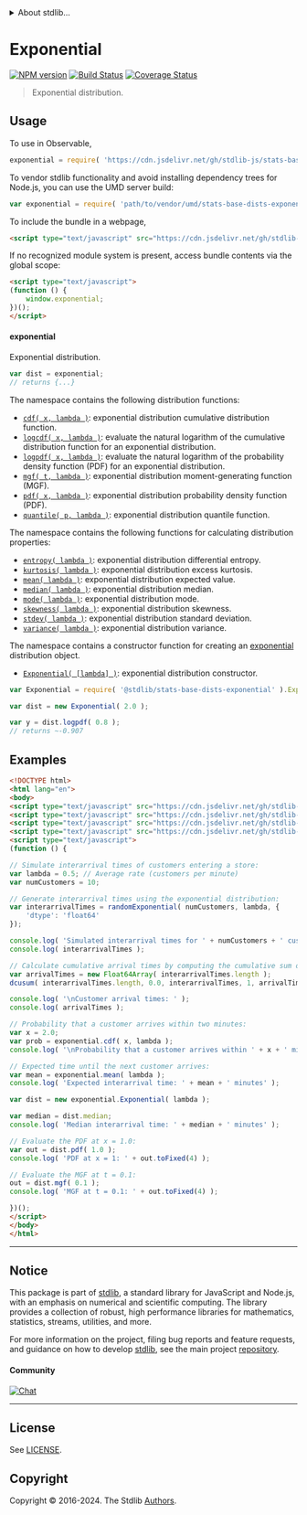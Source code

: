 <!--

@license Apache-2.0

Copyright (c) 2018 The Stdlib Authors.

Licensed under the Apache License, Version 2.0 (the "License");
you may not use this file except in compliance with the License.
You may obtain a copy of the License at

   http://www.apache.org/licenses/LICENSE-2.0

Unless required by applicable law or agreed to in writing, software
distributed under the License is distributed on an "AS IS" BASIS,
WITHOUT WARRANTIES OR CONDITIONS OF ANY KIND, either express or implied.
See the License for the specific language governing permissions and
limitations under the License.

-->


<details>
  <summary>
    About stdlib...
  </summary>
  <p>We believe in a future in which the web is a preferred environment for numerical computation. To help realize this future, we've built stdlib. stdlib is a standard library, with an emphasis on numerical and scientific computation, written in JavaScript (and C) for execution in browsers and in Node.js.</p>
  <p>The library is fully decomposable, being architected in such a way that you can swap out and mix and match APIs and functionality to cater to your exact preferences and use cases.</p>
  <p>When you use stdlib, you can be absolutely certain that you are using the most thorough, rigorous, well-written, studied, documented, tested, measured, and high-quality code out there.</p>
  <p>To join us in bringing numerical computing to the web, get started by checking us out on <a href="https://github.com/stdlib-js/stdlib">GitHub</a>, and please consider <a href="https://opencollective.com/stdlib">financially supporting stdlib</a>. We greatly appreciate your continued support!</p>
</details>

# Exponential

[![NPM version][npm-image]][npm-url] [![Build Status][test-image]][test-url] [![Coverage Status][coverage-image]][coverage-url] <!-- [![dependencies][dependencies-image]][dependencies-url] -->

> Exponential distribution.



<section class="usage">

## Usage

To use in Observable,

```javascript
exponential = require( 'https://cdn.jsdelivr.net/gh/stdlib-js/stats-base-dists-exponential@umd/browser.js' )
```

To vendor stdlib functionality and avoid installing dependency trees for Node.js, you can use the UMD server build:

```javascript
var exponential = require( 'path/to/vendor/umd/stats-base-dists-exponential/index.js' )
```

To include the bundle in a webpage,

```html
<script type="text/javascript" src="https://cdn.jsdelivr.net/gh/stdlib-js/stats-base-dists-exponential@umd/browser.js"></script>
```

If no recognized module system is present, access bundle contents via the global scope:

```html
<script type="text/javascript">
(function () {
    window.exponential;
})();
</script>
```

#### exponential

Exponential distribution.

```javascript
var dist = exponential;
// returns {...}
```

The namespace contains the following distribution functions:

<!-- <toc pattern="*+(cdf|pdf|mgf|quantile)*"> -->

<div class="namespace-toc">

-   <span class="signature">[`cdf( x, lambda )`][@stdlib/stats/base/dists/exponential/cdf]</span><span class="delimiter">: </span><span class="description">exponential distribution cumulative distribution function.</span>
-   <span class="signature">[`logcdf( x, lambda )`][@stdlib/stats/base/dists/exponential/logcdf]</span><span class="delimiter">: </span><span class="description">evaluate the natural logarithm of the cumulative distribution function for an exponential distribution.</span>
-   <span class="signature">[`logpdf( x, lambda )`][@stdlib/stats/base/dists/exponential/logpdf]</span><span class="delimiter">: </span><span class="description">evaluate the natural logarithm of the probability density function (PDF) for an exponential distribution.</span>
-   <span class="signature">[`mgf( t, lambda )`][@stdlib/stats/base/dists/exponential/mgf]</span><span class="delimiter">: </span><span class="description">exponential distribution moment-generating function (MGF).</span>
-   <span class="signature">[`pdf( x, lambda )`][@stdlib/stats/base/dists/exponential/pdf]</span><span class="delimiter">: </span><span class="description">exponential distribution probability density function (PDF).</span>
-   <span class="signature">[`quantile( p, lambda )`][@stdlib/stats/base/dists/exponential/quantile]</span><span class="delimiter">: </span><span class="description">exponential distribution quantile function.</span>

</div>

<!-- </toc> -->

The namespace contains the following functions for calculating distribution properties:

<!-- <toc pattern="*+(entropy|kurtosis|mean|median|mode|skewness|stdev|variance)*"> -->

<div class="namespace-toc">

-   <span class="signature">[`entropy( lambda )`][@stdlib/stats/base/dists/exponential/entropy]</span><span class="delimiter">: </span><span class="description">exponential distribution differential entropy.</span>
-   <span class="signature">[`kurtosis( lambda )`][@stdlib/stats/base/dists/exponential/kurtosis]</span><span class="delimiter">: </span><span class="description">exponential distribution excess kurtosis.</span>
-   <span class="signature">[`mean( lambda )`][@stdlib/stats/base/dists/exponential/mean]</span><span class="delimiter">: </span><span class="description">exponential distribution expected value.</span>
-   <span class="signature">[`median( lambda )`][@stdlib/stats/base/dists/exponential/median]</span><span class="delimiter">: </span><span class="description">exponential distribution median.</span>
-   <span class="signature">[`mode( lambda )`][@stdlib/stats/base/dists/exponential/mode]</span><span class="delimiter">: </span><span class="description">exponential distribution mode.</span>
-   <span class="signature">[`skewness( lambda )`][@stdlib/stats/base/dists/exponential/skewness]</span><span class="delimiter">: </span><span class="description">exponential distribution skewness.</span>
-   <span class="signature">[`stdev( lambda )`][@stdlib/stats/base/dists/exponential/stdev]</span><span class="delimiter">: </span><span class="description">exponential distribution standard deviation.</span>
-   <span class="signature">[`variance( lambda )`][@stdlib/stats/base/dists/exponential/variance]</span><span class="delimiter">: </span><span class="description">exponential distribution variance.</span>

</div>

<!-- </toc> -->

The namespace contains a constructor function for creating an [exponential][exponential-distribution] distribution object.

<!-- <toc pattern="*ctor*"> -->

<div class="namespace-toc">

-   <span class="signature">[`Exponential( [lambda] )`][@stdlib/stats/base/dists/exponential/ctor]</span><span class="delimiter">: </span><span class="description">exponential distribution constructor.</span>

</div>

<!-- </toc> -->

```javascript
var Exponential = require( '@stdlib/stats-base-dists-exponential' ).Exponential;

var dist = new Exponential( 2.0 );

var y = dist.logpdf( 0.8 );
// returns ~-0.907
```

</section>

<!-- /.usage -->

<section class="examples">

## Examples

<!-- TODO: better examples -->

<!-- eslint no-undef: "error" -->

```html
<!DOCTYPE html>
<html lang="en">
<body>
<script type="text/javascript" src="https://cdn.jsdelivr.net/gh/stdlib-js/array-float64@umd/browser.js"></script>
<script type="text/javascript" src="https://cdn.jsdelivr.net/gh/stdlib-js/random-array-exponential@umd/browser.js"></script>
<script type="text/javascript" src="https://cdn.jsdelivr.net/gh/stdlib-js/blas-ext-base-dcusum@umd/browser.js"></script>
<script type="text/javascript" src="https://cdn.jsdelivr.net/gh/stdlib-js/stats-base-dists-exponential@umd/browser.js"></script>
<script type="text/javascript">
(function () {

// Simulate interarrival times of customers entering a store:
var lambda = 0.5; // Average rate (customers per minute)
var numCustomers = 10;

// Generate interarrival times using the exponential distribution:
var interarrivalTimes = randomExponential( numCustomers, lambda, {
    'dtype': 'float64'
});

console.log( 'Simulated interarrival times for ' + numCustomers + ' customers: ' );
console.log( interarrivalTimes );

// Calculate cumulative arrival times by computing the cumulative sum of interarrival times:
var arrivalTimes = new Float64Array( interarrivalTimes.length );
dcusum( interarrivalTimes.length, 0.0, interarrivalTimes, 1, arrivalTimes, 1 );

console.log( '\nCustomer arrival times: ' );
console.log( arrivalTimes );

// Probability that a customer arrives within two minutes:
var x = 2.0;
var prob = exponential.cdf( x, lambda );
console.log( '\nProbability that a customer arrives within ' + x + ' minutes: ' + prob.toFixed(4) );

// Expected time until the next customer arrives:
var mean = exponential.mean( lambda );
console.log( 'Expected interarrival time: ' + mean + ' minutes' );

var dist = new exponential.Exponential( lambda );

var median = dist.median;
console.log( 'Median interarrival time: ' + median + ' minutes' );

// Evaluate the PDF at x = 1.0:
var out = dist.pdf( 1.0 );
console.log( 'PDF at x = 1: ' + out.toFixed(4) );

// Evaluate the MGF at t = 0.1:
out = dist.mgf( 0.1 );
console.log( 'MGF at t = 0.1: ' + out.toFixed(4) );

})();
</script>
</body>
</html>
```

</section>

<!-- /.examples -->

<!-- Section for related `stdlib` packages. Do not manually edit this section, as it is automatically populated. -->

<section class="related">

</section>

<!-- /.related -->

<!-- Section for all links. Make sure to keep an empty line after the `section` element and another before the `/section` close. -->


<section class="main-repo" >

* * *

## Notice

This package is part of [stdlib][stdlib], a standard library for JavaScript and Node.js, with an emphasis on numerical and scientific computing. The library provides a collection of robust, high performance libraries for mathematics, statistics, streams, utilities, and more.

For more information on the project, filing bug reports and feature requests, and guidance on how to develop [stdlib][stdlib], see the main project [repository][stdlib].

#### Community

[![Chat][chat-image]][chat-url]

---

## License

See [LICENSE][stdlib-license].


## Copyright

Copyright &copy; 2016-2024. The Stdlib [Authors][stdlib-authors].

</section>

<!-- /.stdlib -->

<!-- Section for all links. Make sure to keep an empty line after the `section` element and another before the `/section` close. -->

<section class="links">

[npm-image]: http://img.shields.io/npm/v/@stdlib/stats-base-dists-exponential.svg
[npm-url]: https://npmjs.org/package/@stdlib/stats-base-dists-exponential

[test-image]: https://github.com/stdlib-js/stats-base-dists-exponential/actions/workflows/test.yml/badge.svg?branch=main
[test-url]: https://github.com/stdlib-js/stats-base-dists-exponential/actions/workflows/test.yml?query=branch:main

[coverage-image]: https://img.shields.io/codecov/c/github/stdlib-js/stats-base-dists-exponential/main.svg
[coverage-url]: https://codecov.io/github/stdlib-js/stats-base-dists-exponential?branch=main

<!--

[dependencies-image]: https://img.shields.io/david/stdlib-js/stats-base-dists-exponential.svg
[dependencies-url]: https://david-dm.org/stdlib-js/stats-base-dists-exponential/main

-->

[chat-image]: https://img.shields.io/gitter/room/stdlib-js/stdlib.svg
[chat-url]: https://app.gitter.im/#/room/#stdlib-js_stdlib:gitter.im

[stdlib]: https://github.com/stdlib-js/stdlib

[stdlib-authors]: https://github.com/stdlib-js/stdlib/graphs/contributors

[umd]: https://github.com/umdjs/umd
[es-module]: https://developer.mozilla.org/en-US/docs/Web/JavaScript/Guide/Modules

[deno-url]: https://github.com/stdlib-js/stats-base-dists-exponential/tree/deno
[deno-readme]: https://github.com/stdlib-js/stats-base-dists-exponential/blob/deno/README.md
[umd-url]: https://github.com/stdlib-js/stats-base-dists-exponential/tree/umd
[umd-readme]: https://github.com/stdlib-js/stats-base-dists-exponential/blob/umd/README.md
[esm-url]: https://github.com/stdlib-js/stats-base-dists-exponential/tree/esm
[esm-readme]: https://github.com/stdlib-js/stats-base-dists-exponential/blob/esm/README.md
[branches-url]: https://github.com/stdlib-js/stats-base-dists-exponential/blob/main/branches.md

[stdlib-license]: https://raw.githubusercontent.com/stdlib-js/stats-base-dists-exponential/main/LICENSE

[exponential-distribution]: https://en.wikipedia.org/wiki/Exponential_distribution

<!-- <toc-links> -->

[@stdlib/stats/base/dists/exponential/ctor]: https://github.com/stdlib-js/stats-base-dists-exponential-ctor/tree/umd

[@stdlib/stats/base/dists/exponential/entropy]: https://github.com/stdlib-js/stats-base-dists-exponential-entropy/tree/umd

[@stdlib/stats/base/dists/exponential/kurtosis]: https://github.com/stdlib-js/stats-base-dists-exponential-kurtosis/tree/umd

[@stdlib/stats/base/dists/exponential/mean]: https://github.com/stdlib-js/stats-base-dists-exponential-mean/tree/umd

[@stdlib/stats/base/dists/exponential/median]: https://github.com/stdlib-js/stats-base-dists-exponential-median/tree/umd

[@stdlib/stats/base/dists/exponential/mode]: https://github.com/stdlib-js/stats-base-dists-exponential-mode/tree/umd

[@stdlib/stats/base/dists/exponential/skewness]: https://github.com/stdlib-js/stats-base-dists-exponential-skewness/tree/umd

[@stdlib/stats/base/dists/exponential/stdev]: https://github.com/stdlib-js/stats-base-dists-exponential-stdev/tree/umd

[@stdlib/stats/base/dists/exponential/variance]: https://github.com/stdlib-js/stats-base-dists-exponential-variance/tree/umd

[@stdlib/stats/base/dists/exponential/cdf]: https://github.com/stdlib-js/stats-base-dists-exponential-cdf/tree/umd

[@stdlib/stats/base/dists/exponential/logcdf]: https://github.com/stdlib-js/stats-base-dists-exponential-logcdf/tree/umd

[@stdlib/stats/base/dists/exponential/logpdf]: https://github.com/stdlib-js/stats-base-dists-exponential-logpdf/tree/umd

[@stdlib/stats/base/dists/exponential/mgf]: https://github.com/stdlib-js/stats-base-dists-exponential-mgf/tree/umd

[@stdlib/stats/base/dists/exponential/pdf]: https://github.com/stdlib-js/stats-base-dists-exponential-pdf/tree/umd

[@stdlib/stats/base/dists/exponential/quantile]: https://github.com/stdlib-js/stats-base-dists-exponential-quantile/tree/umd

<!-- </toc-links> -->

</section>

<!-- /.links -->
